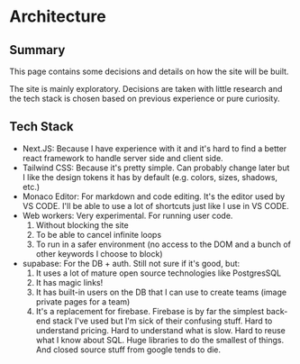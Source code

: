 # Architecture

## Summary

This page contains some decisions and details on how the site will be built.

The site is mainly exploratory. Decisions are taken with little research and the tech stack is chosen based on previous experience or pure curiosity.

## Tech Stack

- Next.JS: Because I have experience with it and it's hard to find a better react framework to handle server side and client side.
- Tailwind CSS: Because it's pretty simple. Can probably change later but I like the design tokens it has by default (e.g. colors, sizes, shadows, etc.)
- Monaco Editor: For markdown and code editing. It's the editor used by VS CODE. I'll be able to use a lot of shortcuts just like I use in VS CODE.
- Web workers: Very experimental. For running user code.
  1. Without blocking the site
  2. To be able to cancel infinite loops
  3. To run in a safer environment (no access to the DOM and a bunch of other keywords I choose to block)
- supabase: For the DB + auth. Still not sure if it's good, but:
  1. It uses a lot of mature open source technologies like PostgresSQL
  2. It has magic links!
  3. It has built-in users on the DB that I can use to create teams (image private pages for a team)
  4. It's a replacement for firebase. Firebase is by far the simplest back-end stack I've used but I'm sick of their confusing stuff. Hard to understand pricing. Hard to understand what is slow. Hard to reuse what I know about SQL. Huge libraries to do the smallest of things. And closed source stuff from google tends to die.
